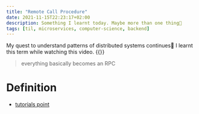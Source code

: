 ```yaml
---
title: "Remote Call Procedure"
date: 2021-11-15T22:23:17+02:00
description: Something I learnt today. Maybe more than one thing👾
tags: [til, microservices, computer-science, backend]
---
```

My quest to understand patterns of distributed systems continues🥸
I learnt this term while watching this video. 
{{<youtube kb-m2fasdDY>}}

> everything basically becomes an RPC

# Definition
- [tutorials point](https://www.tutorialspoint.com/remote-procedure-call-rpc)